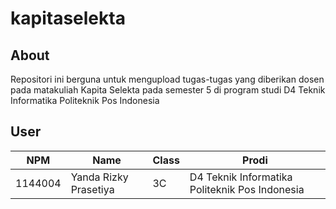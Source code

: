 # kapitaselekta

## About
Repositori ini berguna untuk mengupload tugas-tugas yang diberikan dosen pada matakuliah Kapita Selekta pada semester 5 di program studi D4 Teknik Informatika Politeknik Pos Indonesia

## User
NPM| Name| Class | Prodi
------------ | ------------- | ------------- | -------------
1144004| Yanda Rizky Prasetiya| 3C| D4 Teknik Informatika Politeknik Pos Indonesia
  